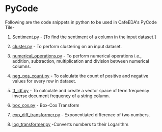 # PyCode


Following are the code snippets in python to be used in CafeEDA's PyCode Tile-

1. [Sentiment.py](https://github.com/easydatain/PyCode/blob/main/Sentiment.py) - [To find the sentiment of a column in the input dataset.]

2. [cluster.py](https://github.com/easydatain/PyCode/blob/main/cluster.py) - To perform clustering on an input dataset.

3. [numerical_operations.py](https://github.com/easydatain/PyCode/blob/main/numerical_operations.py) - To perform numerical operations i.e., addition, subtraction, multiplication and division between numerical columns.

4. [neg_pos_count.py](https://github.com/easydatain/PyCode/blob/main/neg_pos_count.py) - To calculate the count of positive and negative values for every row in dataset.

5. [tf_idf.py](https://github.com/easydatain/PyCode/blob/main/tf_idf.py) - To calculate and create a vector space of term frequency inverse document frequency of a string column.

6. [box_cox.py](https://github.com/easydatain/PyCode/blob/main/box_cox.py) - Box-Cox Transform

7. [exp_diff_transformer.py](https://github.com/easydatain/PyCode/blob/main/exp_diff_transformer.py) - Exponentiated difference of two numbers.

8. [log_transformer.py](https://github.com/easydatain/PyCode/blob/main/log_transformer.py) -Converts numbers to their Logarithm.
